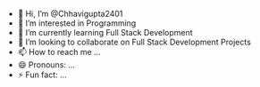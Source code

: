 - 👋 Hi, I’m @Chhavigupta2401
- 👀 I’m interested in Programming  
- 🌱 I’m currently learning Full Stack Development
- 💞️ I’m looking to collaborate on Full Stack Development Projects
- 📫 How to reach me ...
- 😄 Pronouns: ...
- ⚡ Fun fact: ...

<!---
Chhavigupta2401/Chhavigupta2401 is a ✨ special ✨ repository because its `README.md` (this file) appears on your GitHub profile.
You can click the Preview link to take a look at your changes.
--->
